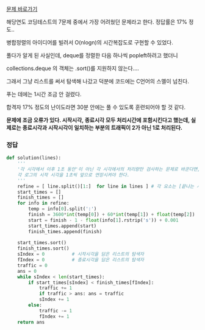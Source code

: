 [문제 바로가기](https://tech.kakao.com/2017/09/27/kakao-blind-recruitment-round-1/)

해당연도 코딩테스트의 7문제 중에서 가장 어려웠던 문제라고 한다. 정답률은 17% 정도..

병합정렬의 아이디어를 빌려서 O(nlogn)의 시간복잡도로 구현할 수 있었다. 

풀다가 알게 된 사실인데, deque를 정렬한 다음 하나씩 popleft하려고 했더니 

collections.deque 의 객체는 .sort()를 지원하지 않는다....

그래서 그냥 리스트를 써서 탐색해 나갔고 덕분에 코드에는 C언어의 스멜이 넘친다.

푸는 데에는 1시간 조금 안 걸렸다. 

합격자 17% 정도의 난이도라면 30분 안에는 풀 수 있도록 훈련되어야 할 것 같다. 

**문제에 조금 오류가 있다. 시작시각, 종료시각 모두 처리시간에 포함시킨다고 했는데, 실제로는 종료시각과 시작시각이 일치하는 부분의 트래픽이 2가 아닌 1로 처리된다.**



### 정답


```python
def solution(lines):
    '''
    '각 시각에서 이후 1초 동안'이 아닌 각 시각에서의 처리량만 검사하는 문제로 바꾼다면,
    각 로그의 시작 시각을 1초씩 앞으로 연장시켜야 한다.
    '''
    refine = [ line.split()[1:]  for line in lines ] # 각 요소는 [끝나는 시각, 시간] 이다.
    start_times = []
    finish_times = []
    for info in refine:
        temp = info[0].split(':')
        finish = 3600*int(temp[0]) + 60*int(temp[1]) + float(temp[2])
        start = finish - 1 - float(info[1].rstrip('s')) + 0.001 
        start_times.append(start)
        finish_times.append(finish)
    
    start_times.sort()
    finish_times.sort()
    sIndex = 0          # 시작시각을 담은 리스트의 탐색자  
    fIndex = 0          # 종료시각을 담은 리스트의 탐색자
    traffic = 0
    ans = 0
    while sIndex < len(start_times):
        if start_times[sIndex] < finish_times[fIndex]:
            traffic += 1
            if traffic > ans: ans = traffic
            sIndex += 1
        else:
            traffic -= 1
            fIndex += 1
    return ans

```


